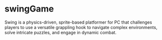 # swingGame
Swing is a physics-driven, sprite-based platformer for PC that challenges players to use a versatile grappling hook to navigate complex environments, solve intricate puzzles, and engage in dynamic combat. 
